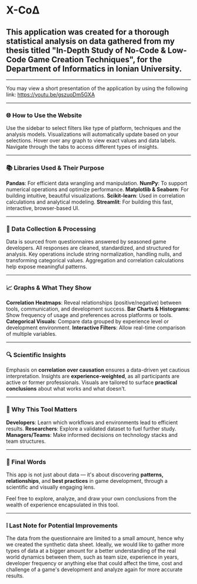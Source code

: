 # Χ-CoΔ
## This application was created for a thorough statistical analysis on data gathered from my thesis titled "In-Depth Study of No-Code &amp; Low-Code Game Creation Techniques", for the Department of Informatics in Ionian University.

---

You may view a short presentation of the application by using the following link: https://youtu.be/gszuoDm5GXA

---

### 🌐 How to Use the Website
Use the sidebar to select filters like type of platform, techniques and the analysis models.
Visualizations will automatically update based on your selections.
Hover over any graph to view exact values and data labels.
Navigate through the tabs to access different types of insights.

---

### 📚 Libraries Used & Their Purpose
**Pandas**: For efficient data wrangling and manipulation.
**NumPy**: To support numerical operations and optimize performance.
**Matplotlib & Seaborn**: For building intuitive, beautiful visualizations.
**Scikit-learn**: Used in correlation calculations and analytical modeling.
**Streamlit**: For building this fast, interactive, browser-based UI.

---

### 🧠 Data Collection & Processing
Data is sourced from questionnaires answered by seasoned game developers.
All responses are cleaned, standardized, and structured for analysis.
Key operations include string normalization, handling nulls, and transforming categorical values.
Aggregation and correlation calculations help expose meaningful patterns.

---

### 📈 Graphs & What They Show
**Correlation Heatmaps**: Reveal relationships (positive/negative) between tools, communication, and development success.
**Bar Charts & Histograms**: Show frequency of usage and preferences across platforms or tools.
**Categorical Visuals**: Compare data grouped by experience level or development environment.
**Interactive Filters**: Allow real-time comparison of multiple variables.

---

### 🔍 Scientific Insights
Emphasis on **correlation over causation** ensures a data-driven yet cautious interpretation.
Insights are **experience-weighted**, as all participants are active or former professionals.
Visuals are tailored to surface **practical conclusions** about what works and what doesn't.

---

### 🧪 Why This Tool Matters
**Developers**: Learn which workflows and environments lead to efficient results.
**Researchers**: Explore a validated dataset to fuel further study.
**Managers/Teams**: Make informed decisions on technology stacks and team structures.

---

### 🚀 Final Words
This app is not just about data — it's about discovering **patterns, relationships**, and **best practices** in game development, through a scientific and visually engaging lens.

Feel free to explore, analyze, and draw your own conclusions from the wealth of experience encapsulated in this tool.
                

---
                
### ❕ Last Note for Potential Improvements
The data from the questionnaire are limited to a small amount, hence why we created the synthetic data sheet. 
                Ideally, we would like to gather more types of data at a bigger amount for a better understanding of the real world dynamics between them, such as team size, 
                experience in years, developer frequency or anything else that could affect the time, cost and challenge of a game's development and analyze again for more accurate results.
